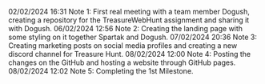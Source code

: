 02/02/2024 16:31
Note 1: First real meeting with a team member Dogush, creating a repository for the TreasureWebHunt assignment and sharing it with Dogush.
06/02/2024 12:56
Note 2: Creating the landing page with some styling on it together Spartak and Dogush.
07/02/2024 20:36
Note 3: Creating marketing posts on social media profiles and creating a new discord channel for Treasure Hunt.
08/02/2024 12:00
Note 4: Posting the changes on the GitHub and hosting a website through GitHub pages.
08/02/2024 12:02
Note 5: Completing the 1st Milestone.